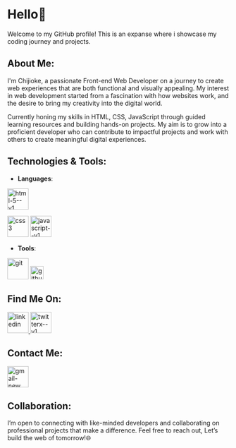 # Hello👋

Welcome to my GitHub profile! This is an expanse where i showcase my coding journey and projects.

## About Me:

I'm Chijioke, a passionate Front-end Web Developer on a journey to create web experiences that are both functional and visually appealing. My interest in web development started from a fascination with how websites work, and the desire to bring my creativity into the digital world.

Currently honing my skills in HTML, CSS, JavaScript through guided learning resources and building hands-on projects. My aim is to grow into a proficient developer who can contribute to impactful projects and work with others to create meaningful digital experiences.

## Technologies & Tools:

- **Languages**:
 
<img width="48" height="48" src="https://img.icons8.com/color/48/html-5--v1.png" alt="html-5--v1"/></p> <img width="48" height="48" src="https://img.icons8.com/color/48/css3.png" alt="css3"/> <img width="48" height="48" src="https://img.icons8.com/color/48/javascript--v1.png" alt="javascript--v1"/>

- **Tools**:

 <img width="48" height="48" src="https://img.icons8.com/color/48/git.png" alt="git"/> <img width="30" height="30" src="https://img.icons8.com/ios-glyphs/30/github.png" alt="github"/> 

##  Find Me On:

<a href="https://www.linkedin.com/in/chijioke-nwabasili/" target="_blank"> <img width="48" height="48" src="https://img.icons8.com/color/48/linkedin.png" alt="linkedin"/> </a>
<a href="https://www.x.com/CJNwabasili_" target="_blank"> <img width="48" height="48" src="https://img.icons8.com/color/48/twitterx--v1.png" alt="twitterx--v1"/> </a>

## Contact Me:

<a href="mailto:chijioke.nwabasili2021@gmail.com"> <img width="48" height="48" src="https://img.icons8.com/color/48/gmail-new.png" alt="gmail-new"/> </a>

## Collaboration:

I’m open to connecting with like-minded developers and collaborating on professional projects that make a difference. Feel free to reach out, Let’s build the web of tomorrow!🌐

